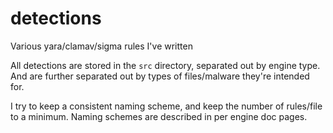 # detections

Various yara/clamav/sigma rules I've written

All detections are stored in the `src` directory, separated out by engine type. And are further separated out by types of files/malware they're intended for.

I try to keep a consistent naming scheme, and keep the number of rules/file to a minimum. Naming schemes are described in per engine doc pages.
